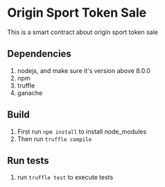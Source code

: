 # Origin Sport Token Sale

This is a smart contract about origin sport token sale

## Dependencies
1. nodejs, and make sure it's version above 8.0.0
2. npm
3. truffle
4. ganache

## Build
1. First run `npm install` to install node_modules
2. Then run `truffle compile`

## Run tests
1. run `truffle test` to execute tests
